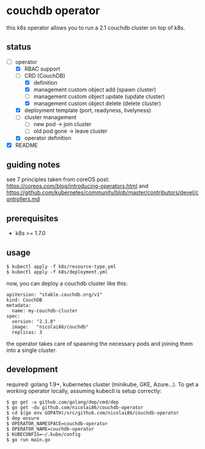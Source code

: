 # couchdb operator

this k8s operator allows you to run a 2.1 couchdb cluster on top of k8s. 

## status

- [ ] operator
  - [x] RBAC support
  - [ ] CRD (CouchDB)
    - [x] definition
    - [x] management custom object add (spawn cluster)
    - [ ] management custom object update (update cluster)
    - [x] management custom object delete (delete cluster)
  - [x] deployment template (port, readyness, livelyness)
  - [ ] cluster management
    - [ ] new pod -> join cluster
    - [ ] old pod gone -> leave cluster
  - [x] operator definition
- [x] README

## guiding notes

see 7 principles taken from coreOS post: https://coreos.com/blog/introducing-operators.html and https://github.com/kubernetes/community/blob/master/contributors/devel/controllers.md
## prerequisites 

- k8s >= 1.7.0

## usage

```
$ kubectl apply -f k8s/resource-type.yml
$ kubectl apply -f k8s/deployment.yml
```

now, you can deploy a couchdb cluster like this:

```
apiVersion: "stable.couchdb.org/v1"
kind: CouchDB
metadata:
  name: my-couchdb-cluster
spec:
  version: "2.1.0"
  image:   "nicolai86/couchdb"
  replicas: 3 
```

the operator takes care of spawning the necessary pods and joining them into a single cluster.

## development

required: golang 1.9+, kubernetes cluster (minikube, GKE, Azure...).
To get a working operator locally, assuming kubectl is setup correctly:

```
$ go get -u github.com/golang/dep/cmd/dep
$ go get -du github.com/nicolai86/couchdb-operator
$ cd $(go env GOPATH)/src/github.com/nicolai86/couchdb-operator
$ dep ensure
$ OPERATOR_NAMESPACE=couchdb-operator 
$ OPERATOR_NAME=couchdb-operator 
$ KUBECONFIG=~/.kube/config 
$ go run main.go
```